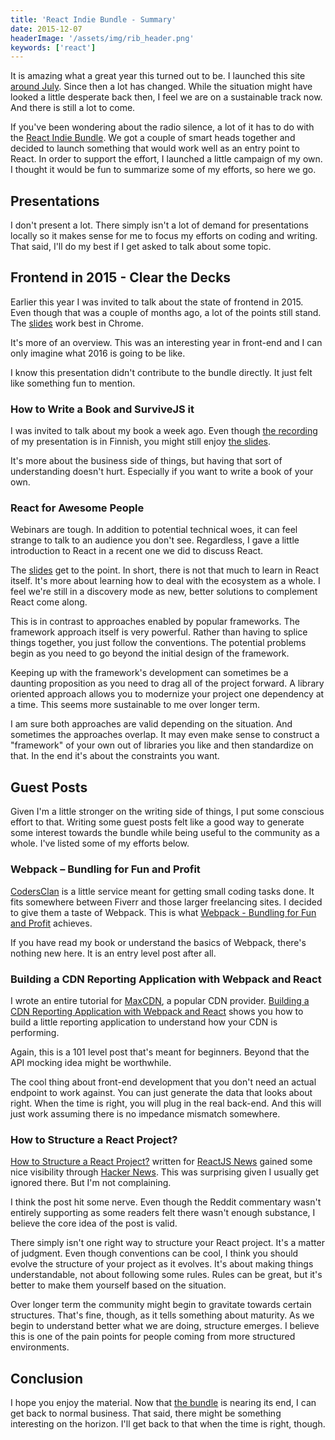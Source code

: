 ```yaml
---
title: 'React Indie Bundle - Summary'
date: 2015-12-07
headerImage: '/assets/img/rib_header.png'
keywords: ['react']
---
```


It is amazing what a great year this turned out to be. I launched this site [around July](./the-story-so-far). Since then a lot has changed. While the situation might have looked a little desperate back then, I feel we are on a sustainable track now. And there is still a lot to come.

If you've been wondering about the radio silence, a lot of it has to do with the [React Indie Bundle](http://www.reactindiebundle.com/). We got a couple of smart heads together and decided to launch something that would work well as an entry point to React. In order to support the effort, I launched a little campaign of my own. I thought it would be fun to summarize some of my efforts, so here we go.

## Presentations

I don't present a lot. There simply isn't a lot of demand for presentations locally so it makes sense for me to focus my efforts on coding and writing. That said, I'll do my best if I get asked to talk about some topic.

## Frontend in 2015 - Clear the Decks

Earlier this year I was invited to talk about the state of frontend in 2015. Even though that was a couple of months ago, a lot of the points still stand. The [slides](https://survivejs.github.io/frontend-in-2015) work best in Chrome.

It's more of an overview. This was an interesting year in front-end and I can only imagine what 2016 is going to be like.

I know this presentation didn't contribute to the bundle directly. It just felt like something fun to mention.

### How to Write a Book and SurviveJS it

I was invited to talk about my book a week ago. Even though [the recording](https://www.youtube.com/watch?v=DrgZaiqm4YE) of my presentation is in Finnish, you might still enjoy [the slides](https://survivejs.github.io/how-to-write-a-book-and-survivejs-it).

It's more about the business side of things, but having that sort of understanding doesn't hurt. Especially if you want to write a book of your own.

### React for Awesome People

Webinars are tough. In addition to potential technical woes, it can feel strange to talk to an audience you don't see. Regardless, I gave a little introduction to React in a recent one we did to discuss React.

The [slides](https://survivejs.github.io/react-for-awesome-people/) get to the point. In short, there is not that much to learn in React itself. It's more about learning how to deal with the ecosystem as a whole. I feel we're still in a discovery mode as new, better solutions to complement React come along.

This is in contrast to approaches enabled by popular frameworks. The framework approach itself is very powerful. Rather than having to splice things together, you just follow the conventions. The potential problems begin as you need to go beyond the initial design of the framework.

Keeping up with the framework's development can sometimes be a daunting proposition as you need to drag all of the project forward. A library oriented approach allows you to modernize your project one dependency at a time. This seems more sustainable to me over longer term.

I am sure both approaches are valid depending on the situation. And sometimes the approaches overlap. It may even make sense to construct a "framework" of your own out of libraries you like and then standardize on that. In the end it's about the constraints you want.

## Guest Posts

Given I'm a little stronger on the writing side of things, I put some conscious effort to that. Writing some guest posts felt like a good way to generate some interest towards the bundle while being useful to the community as a whole. I've listed some of my efforts below.

### Webpack – Bundling for Fun and Profit

[CodersClan](https://www.codersclan.net/) is a little service meant for getting small coding tasks done. It fits somewhere between Fiverr and those larger freelancing sites. I decided to give them a taste of Webpack. This is what [Webpack - Bundling for Fun and Profit](https://blog-admin.codersclan.com/webpack-bundling-for-fun-and-profit-2/) achieves.

If you have read my book or understand the basics of Webpack, there's nothing new here. It is an entry level post after all.

### Building a CDN Reporting Application with Webpack and React

I wrote an entire tutorial for [MaxCDN](https://www.maxcdn.com/), a popular CDN provider. [Building a CDN Reporting Application with Webpack and React](https://www.maxcdn.com/blog/cdn-reporting-application-webpack-react/) shows you how to build a little reporting application to understand how your CDN is performing.

Again, this is a 101 level post that's meant for beginners. Beyond that the API mocking idea might be worthwhile.

The cool thing about front-end development that you don't need an actual endpoint to work against. You can just generate the data that looks about right. When the time is right, you will plug in the real back-end. And this will just work assuming there is no impedance mismatch somewhere.

### How to Structure a React Project?

[How to Structure a React Project?](https://reactjsnews.com/structuring-react-projects) written for [ReactJS News](https://reactjsnews.com/) gained some nice visibility through [Hacker News](https://news.ycombinator.com/item?id=10645170). This was surprising given I usually get ignored there. But I'm not complaining.

I think the post hit some nerve. Even though the Reddit commentary wasn't entirely supporting as some readers felt there wasn't enough substance, I believe the core idea of the post is valid.

There simply isn't one right way to structure your React project. It's a matter of judgment. Even though conventions can be cool, I think you should evolve the structure of your project as it evolves. It's about making things understandable, not about following some rules. Rules can be great, but it's better to make them yourself based on the situation.

Over longer term the community might begin to gravitate towards certain structures. That's fine, though, as it tells something about maturity. As we begin to understand better what we are doing, structure emerges. I believe this is one of the pain points for people coming from more structured environments.

## Conclusion

I hope you enjoy the material. Now that [the bundle](http://www.reactindiebundle.com/) is nearing its end, I can get back to normal business. That said, there might be something interesting on the horizon. I'll get back to that when the time is right, though.
